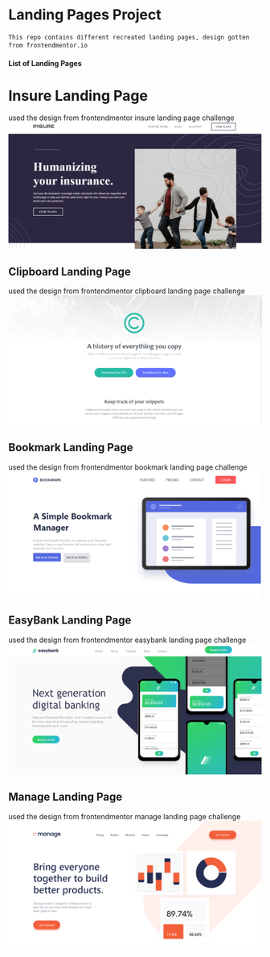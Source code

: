# Landing Pages Project

    This repo contains different recreated landing pages, design gotten from frontendmentor.io



#### List of Landing Pages

# Insure Landing Page 

used the design from frontendmentor insure landing page challenge
![insure LP](./images/insurelp/insurelp.png)

## Clipboard Landing Page 

used the design from frontendmentor clipboard landing page challenge
![clipboard LP](./images/clipoard/clipboardlp.png)

## Bookmark Landing Page 

used the design from frontendmentor bookmark landing page challenge
![bookmark LP](./images/bookmark/bookmarklp.png)

## EasyBank Landing Page 

used the design from frontendmentor easybank landing page challenge
![easybank LP](./images/easybank/easybanklp.png)

## Manage Landing Page 

used the design from frontendmentor manage landing page challenge
![manage LP](./images/manage/managelp.png)